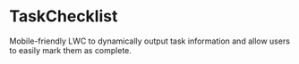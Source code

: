 # TaskChecklist
Mobile-friendly LWC to dynamically output task information and allow users to easily mark them as complete.
